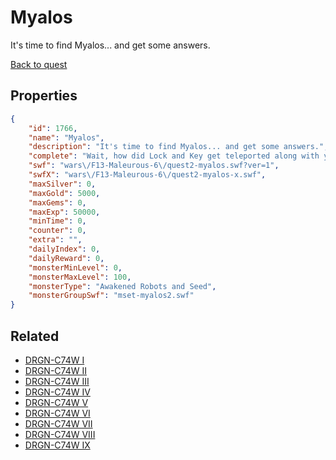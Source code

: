 # Myalos

It's time to find Myalos... and get some answers.

[Back to quest](../quests.md)

## Properties

```json
{
    "id": 1766,
    "name": "Myalos",
    "description": "It's time to find Myalos... and get some answers.",
    "complete": "Wait, how did Lock and Key get teleported along with you?",
    "swf": "wars\/F13-Maleurous-6\/quest2-myalos.swf?ver=1",
    "swfX": "wars\/F13-Maleurous-6\/quest2-myalos-x.swf",
    "maxSilver": 0,
    "maxGold": 5000,
    "maxGems": 0,
    "maxExp": 50000,
    "minTime": 0,
    "counter": 0,
    "extra": "",
    "dailyIndex": 0,
    "dailyReward": 0,
    "monsterMinLevel": 0,
    "monsterMaxLevel": 100,
    "monsterType": "Awakened Robots and Seed",
    "monsterGroupSwf": "mset-myalos2.swf"
}
```

## Related

- [DRGN-C74W I](../items/20043-drgn-c74w-i.md)
- [DRGN-C74W II](../items/20044-drgn-c74w-ii.md)
- [DRGN-C74W III](../items/20045-drgn-c74w-iii.md)
- [DRGN-C74W IV](../items/20046-drgn-c74w-iv.md)
- [DRGN-C74W V](../items/20047-drgn-c74w-v.md)
- [DRGN-C74W VI](../items/20048-drgn-c74w-vi.md)
- [DRGN-C74W VII](../items/20049-drgn-c74w-vii.md)
- [DRGN-C74W VIII](../items/20050-drgn-c74w-viii.md)
- [DRGN-C74W IX](../items/20051-drgn-c74w-ix.md)

